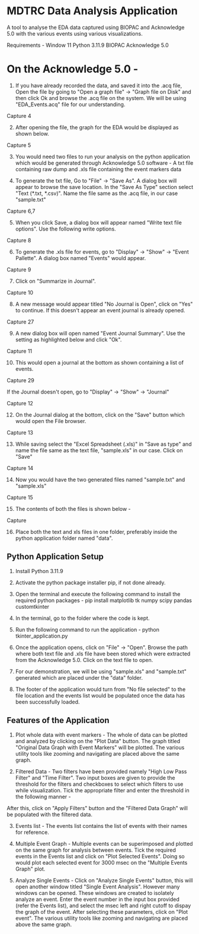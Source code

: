 # MDTRC Data Analysis Application

A tool to analyse the EDA data captured using BIOPAC and Acknowledge 5.0 with the various events using various visualizations.

Requirements - 
  Window 11 
  Python 3.11.9
  BIOPAC
  Acknowledge 5.0


# On the Acknowledge 5.0 - 

1. If you have already recorded the data, and saved it into the .acq file, Open the file by going to "Open a graph file" -> "Graph file on Disk" and then click Ok and browse the .acq file on the system. 
We will be using "EDA_Events.acq" file for our understanding.

Capture 4

2. After opening the file, the graph for the EDA would be displayed as shown below.

Capture 5

3. You would need two files to run your analysis on the python application which would be generated through Acknowledge 5.0 software - A txt file containing raw dump and .xls file containing the event markers data

4. To generate the txt file, Go to "File" -> "Save As". A dialog box will appear to browse the save location. In the "Save As Type" section select "Text (*.txt, *.csv)". Name the file same as the .acq file, in our case "sample.txt"

Capture 6,7

5. When you click Save, a dialog box will appear named "Write text file options". Use the following write options.

Capture 8

6. To generate the .xls file for events, go to "Display" -> "Show" -> "Event Pallette". A dialog box named "Events" would appear.

Capture 9

7.  Click on "Summarize in Journal".

Capture 10

8. A new message would appear titled "No Journal is Open", click on "Yes" to continue. If this doesn't appear an event journal is already opened. 

Capture 27

9. A new dialog box will open named "Event Journal Summary". Use the setting as highlighted below and click "Ok".

Capture 11

10. This would open a journal at the bottom as shown containing a list of events.

Capture 29

If the Journal doesn't open, go to "Display" -> "Show" -> "Journal"

Capture 12

12. On the Journal dialog at the bottom, click on the "Save" button which would open the File browser. 

Capture 13

13. While saving select the "Excel Spreadsheet (.xls)" in "Save as type" and name the file same as the text file, "sample.xls" in our case. Click on "Save"

Capture 14

14. Now you would have the two generated files named "sample.txt" and "sample.xls"

Capture 15

15. The contents of both the files is shown below - 

Capture 

16. Place both the text and xls files in one folder, preferably inside the python application folder named "data".

## Python Application Setup

1. Install Python 3.11.9

2. Activate the python package installer pip, if not done already.

3. Open the terminal and execute the following command to install the required python packages - 
  pip install matplotlib tk numpy scipy pandas customtkinter

4. In the terminal, go to the folder where the code is kept.

5. Run the following command to run the application - 
  python tkinter_application.py

6. Once the application opens, click on "File" -> "Open". Browse the path where both text file and .xls file have been stored which were extracted from the Acknowledge 5.0. Click on the text file to open.

7. For our demonstration, we will be using "sample.xls" and "sample.txt" generated which are placed under the "data" folder.

7. The footer of the application would turn from "No file selected" to the file location and the events list would be populated once the data has been successfully loaded.


## Features of the Application 

1. Plot whole data with event markers - The whole of data can be plotted and analyzed by clicking on the "Plot Data" button. The graph titled "Original Data Graph with Event Markers" will be plotted. The various utility tools like zooming and navigating are placed above the same graph.

2. Filtered Data - Two filters have been provided namely "High Low Pass Filter" and "Time Filter". Two input boxes are given to provide the threshold for the filters and checkboxes to select which filters to use while visualization. Tick the appropriate filter and enter the threshold in the following manner - 

After this, click on "Apply Filters" button and the "Filtered Data Graph" will be populated with the filtered data.

3. Events list - The events list contains the list of events with their names for reference.

4. Multiple Event Graph - Multiple events can be superimposed and plotted on the same graph for analysis between events. Tick the required events in the Events list and click on "Plot Selected Events". Doing so would plot each selected event for 3000 msec on the "Multiple Events Graph" plot.

5. Analyze Single Events - Click on "Analyze Single Events" button, this will open another window titled "Single Event Analysis". However many windows can be opened. These windows are created to isolately analyze an event. Enter the event number in the input box provided (refer the Events list), and select the msec left and right cutoff to dispay the graph of the event. After selecting these parameters, click on "Plot event". The various utility tools like zooming and navigating are placed above the same graph.
